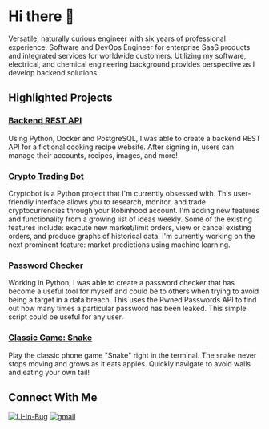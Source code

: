 # Hi there 👋

Versatile, naturally curious engineer with six years of professional experience. Software and DevOps Engineer for enterprise SaaS products and integrated services for worldwide customers. Utilizing my software, electrical, and chemical engineering background provides perspective as I develop backend solutions.

## Highlighted Projects

### [Backend REST API](https://github.com/ascobee/recipe-app-api)

Using Python, Docker and PostgreSQL, I was able to create a backend REST API for a fictional cooking recipe website. After signing in, users can manage their accounts, recipes, images, and more!

### [Crypto Trading Bot](https://github.com/ascobee/cryptobot)

Cryptobot is a Python project that I'm currently obsessed with. This user-friendly interface allows you to research, monitor, and trade cryptocurrencies through your Robinhood account. I'm adding new features and functionality from a growing list of ideas weekly. Some of the existing features include: execute new market/limit orders, view or cancel existing orders, and produce graphs of historical data. I'm currently working on the next prominent feature: market predictions using machine learning.

### [Password Checker](https://github.com/ascobee/password-checker)

Working in Python, I was able to create a password checker that has become a useful tool for myself and could be to others when trying to avoid being a target in a data breach. This uses the Pwned Passwords API to find out how many times a particular password has been leaked. This simple script could be useful for any user.

### [Classic Game: Snake](https://github.com/ascobee/snake-game-cli)

Play the classic phone game "Snake" right in the terminal. The snake never stops moving and grows as it eats apples. Quickly navigate to avoid walls and eating your own tail!

## Connect With Me

[![LI-In-Bug](https://user-images.githubusercontent.com/60769151/107107018-cf6dff00-67eb-11eb-9e12-ea05031f6178.png)][1]
[![gmail](https://user-images.githubusercontent.com/60769151/107106914-5c648880-67eb-11eb-90b9-d5414f4ec1cb.png)][2]

[1]: https://www.linkedin.com/in/austin-scobee/
[2]: mailto:austin.scobee@gmail.com
